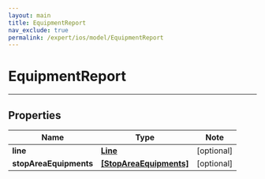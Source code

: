 ```yaml
---
layout: main
title: EquipmentReport
nav_exclude: true
permalink: /expert/ios/model/EquipmentReport
---
```


# EquipmentReport

---

## Properties

Name | Type | Note
---- | ---- | ----
**line** | [**Line**](Line.md) | [optional] 
**stopAreaEquipments** | [**[StopAreaEquipments]**](StopAreaEquipments.md) | [optional] 

